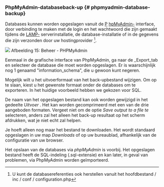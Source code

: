 ### PhpMyAdmin-databaseback-up {# phpmyadmin-database-backup}

Databases kunnen worden opgeslagen vanuit de [P](http://fr.wikipedia.org/wiki/PhpMyAdmin) [hpMyAdmin-](http://fr.wikipedia.org/wiki/PhpMyAdmin) interface, door verbinding te maken met de login en het wachtwoord die zijn gemaakt tijdens de [LAMP-](http://fr.wikipedia.org/wiki/LAMP) serverinstallatie, de database-installatie of in de gegevens die zijn verzonden door uw hostingprovider [^ 14].

![](../../assets/phpaccueuil.png) Afbeelding 15: Beheer - PHPMyAdmin

Eenmaal in de grafische interface van PhpMyAdmin, ga naar de _Export_tab en selecteer de database die moet worden opgeslagen. Er is waarschijnlijk nog 1 genaamd "information_schema", die u gewoon kunt negeren.

Mogelijk wilt u het uitvoerformaat van het back-upbestand wijzigen. Om op te slaan, kiest u het gewenste formaat onder de databases om te exporteren. In het huidige voorbeeld hebben we gekozen voor SQL.

De naam van het opgeslagen bestand kan ook worden gewijzigd in het gedeelte *Uitvoer* . Het kan worden gecomprimeerd met een van de drie aangeboden formaten. Vergeet niet om de optie *Save output to a file te* selecteren, anders zal het alleen het back-up resultaat op het scherm afdrukken, wat je niet echt zal helpen.

Je hoeft alleen nog maar het bestand te downloaden. Het wordt standaard opgeslagen in uw map *Downloads* of op uw bureaublad, afhankelijk van de configuratie van uw browser.

Het opslaan van de databases via *phpMyAdmin* is voorbij. Het opgeslagen bestand heeft de SQL-indeling (.sql-extensie) en kan later, in geval van problemen, via PhpMyAdmin worden geïmporteerd.

[^ 14]: U kunt de databasereferenties ook herstellen vanuit het hoofdbestand / inc / conf / configuration.php


